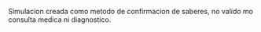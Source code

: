 Simulacion creada como metodo de confirmacion de saberes, no valido mo consulta medica ni diagnostico.